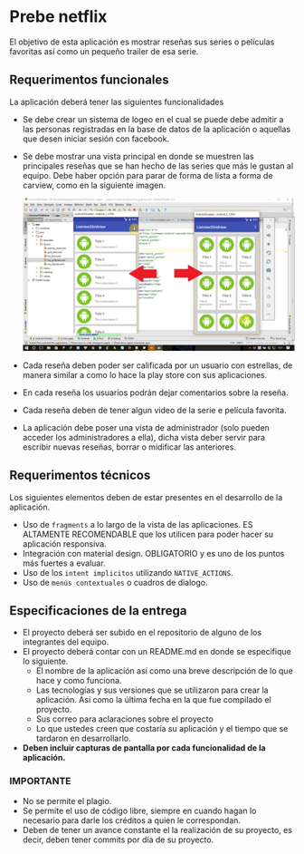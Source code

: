 # Prebe netflix

El objetivo de esta aplicación es mostrar reseñas sus series o películas favoritas así como un pequeño trailer de esa serie.

## Requerimentos funcionales

La aplicación deberá tener las siguientes funcionalidades

* Se debe crear un sistema de logeo en el cual se puede debe admitir a las personas registradas en la base de datos de la aplicación o aquellas que desen iniciar sesión con facebook.

* Se debe mostrar una vista principal en donde se muestren las principales reseñas que se han hecho de las series que más le gustan al equipo. Debe haber opción para parar de forma de lista a forma de carview, como en la siguiente imagen.

  ![](./img/img4.jpg)

* Cada reseña deben poder ser calificada por un usuario con estrellas, de manera similar a como lo hace la play store con sus aplicaciones.
* En cada reseña los usuarios podrán dejar comentarios sobre la reseña.
* Cada reseña deben de tener algun video de la serie e película favorita.
* La aplicación debe poser una vista de administrador (solo pueden acceder los administradores a ella), dicha vista deber servir para escribir nuevas reseñas, borrar o midificar las anteriores.

## Requerimentos técnicos

Los siguientes elementos deben de estar presentes en el desarrollo de la aplicación.

- Uso de `fragments` a lo largo de la vista de las aplicaciones. ES ALTAMENTE RECOMENDABLE que los utilicen para poder hacer su aplicación responsiva.
- Integración con material design. OBLIGATORIO y es uno de los puntos más fuertes a evaluar.
- Uso de los `intent implicitos` utilizando `NATIVE_ACTIONS`.
- Uso de `menús contextuales` o cuadros de dialogo.

## Especificaciones de la entrega

- El proyecto deberá ser subido en el repositorio de alguno de los integrantes del equipo.
- El proyecto deberá contar con un README.md en donde se especifique lo siguiente.
  - El nombre de la aplicación así como una breve descripción de lo que hace y como funciona.
  - Las tecnologías y sus versiones que se utilizaron para crear la aplicación. Asi como la última fecha en la que fue compilado el proyecto.
  - Sus correo para aclaraciones sobre el proyecto
  - Lo que ustedes creen que costaría su aplicación y el tiempo que se tardaron en desarrollarlo.
- **Deben incluir capturas  de pantalla por cada funcionalidad de la aplicación.** 

### IMPORTANTE

- No se permite el plagio.
- Se permite el uso de código libre, siempre en cuando hagan lo necesario para darle los créditos a quien le correspondan.
- Deben de tener un avance constante el la realización de su proyecto, es decir, deben tener commits por día de su proyecto.